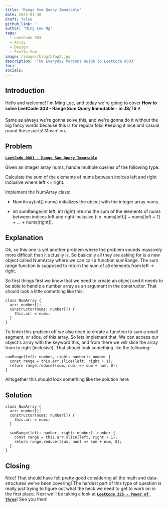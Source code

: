 ```yaml
---
title: 'Range Sum Query Immutable'
date: 2023-01-30
draft: false
github_link: ''
author: 'Ming Lee Ng'
tags:
  - LeetCode 303
  - Array
  - Design
  - Prefix Sum
image: /images/blog/blog2.jpg
description: 'The Everyday Persons Guide to LeetCode #303'
toc:
socials:
---
```


## Introduction

Hello and welcome! I'm Ming Lee, and today we're going to cover **How to solve LeetCode 303 - Range Sum Query Immutable - in JS/TS :zap:**

Same as always we're gonna solve this, and we're gonna do it without the big fancy words because this is for regular folx! Keeping it nice and casual
round these parts! Movin' on...

## Problem

<b><a href='https://leetcode.com/problems/range-sum-query-immutable/'>`LeetCode 0001 - Range Sum Query Immutable`</a></b>

Given an integer array nums, handle multiple queries of the following type:

Calculate the sum of the elements of nums between indices left and right inclusive where left <= right.

Implement the NumArray class:

- NumArray(int[] nums) initializes the object with the integer array nums.

- int sumRange(int left, int right) returns the sum of the elements of nums between indices left and right inclusive (i.e. nums[left]] + nums[left +
  1] + ... + nums[right]).

## Explanation

Ok, so this one is yet another problem where the problem sounds massively more difficult than it actually is. So basically all they are asking for is
a new object called NumArray where we can call a function sumRange. The sum range function is supposed to return the sum of all elements from left ->
right.

So first things first we know that we need to create an object and it needs to be able to handle a number array as an argument in the constructor.
That should look a little something like this:

```
class NumArray {
  arr: number[];
  constructor(nums: number[]) {
    this.arr = nums;
  }
}
```

To finish this problem off we also need to create a function to sum a small segment, or slice, of this array. So lets implement that. We can access
our object's array with the keyword this, and from there we will slice the array from to right (inclusive). That should look something like the
following:

```
sumRange(left: number, right: number): number {
  const range = this.arr.slice(left, right + 1);
  return range.reduce((sum, num) => sum + num, 0);
}
```

Alltogether this should look something like the solution here

## Solution

```
class NumArray {
  arr: number[];
  constructor(nums: number[]) {
    this.arr = nums;
  }

  sumRange(left: number, right: number): number {
    const range = this.arr.slice(left, right + 1);
    return range.reduce((sum, num) => sum + num, 0);
  }
}
```

## Closing

Nice! That should have felt pretty good considering all the math and data-structures we've been covering! The hardest part of this type of question is
really just trying to figure out what the heck we need to get to work on in the first place. Next we'll be taking a look at
<a href='../powerofthree/'>**`LeetCode 326 - Power of Three`**</a>! See you then!
